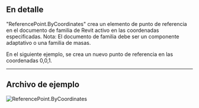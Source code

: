 ## En detalle
"ReferencePoint.ByCoordinates" crea un elemento de punto de referencia en el documento de familia de Revit activo en las coordenadas especificadas. Nota: El documento de familia debe ser un componente adaptativo o una familia de masas.

En el siguiente ejemplo, se crea un nuevo punto de referencia en las coordenadas 0,0,1.
___
## Archivo de ejemplo

![ReferencePoint.ByCoordinates](./Revit.Elements.ReferencePoint.ByCoordinates_img.jpg)
